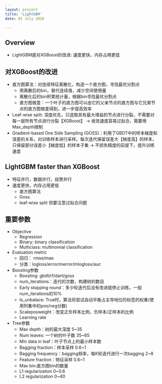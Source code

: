 ```yaml
---
layout: project
title: 'LightGBM'
date: 01 July 2020

---		
```

## Overview
- LightGBM是对XGBoost的改进: 速度更快，内存占用更低

## 对XGBoost的改进
- 直方图算法：对连续特征离散化，构造一个直方图，寻找最优分割点
  - 用离散后的bin，替代连续值，减少空间使用量
  - 离散化后的bin积累统计量，根据bin寻找最优分割点
  - 直方图做差：一个叶子的直方图可以由它的父亲节点的直方图与它兄弟节点的直方图做差得到，进一步提高效率
- Leaf-wise split: 深度优先，只选取具有最大增益的节点进行分裂，不需要对每一层所有节点进行分裂【XGBoost】 -> 收敛速度容易过拟合，需要用Max_depth限制
- Gradient-based One Side Sampling (GOSS)：利用了GBDT中的样本梯度和误差的关系，对训练样本进行采样。每次迭代保留误差大【梯度高】的样本，只保留部分误差小【梯度低】的样本子集 -> 不损失精度的前提下，提升训练速度

## LightGBM faster than XGBoost
- 特征并行，数据并行，投票并行
- 速度更快，内存占用更低
  - 直方图算法
  - Goss
  - leaf-wise split 但要注意过拟合问题

## 重要参数
- Objective
  - Regression
  - Binary: binary classification
  - Multiclass: multinomial classification
- Evaluation metric
  - 回归： rmse/mae
  - 分类：logloss/error/merror/mlogloss/auc
- Boosting参数
  - Boosting: gbdt/rf/dart/goss
  - num_iterations：迭代的次数，构建树的数目
  - Early stopping round：多少轮迭代后没有改进就停止训练，一般num_iterations的10%
  - Is_unbalace: True时，算法将尝试自动平衡占主导地位的标签的权重(使用列集中的pos/neg分数)
  - Scaleposweight：改变正负样本比例，负样本/正样本的比例
  - Learning rate
- Tree参数
  - Max depth：树的最大深度 5~35
  - Num leaves: 一个树的叶子数 35~65
  - Min data in leaf：叶子节点上的最小样本数
  - Bagging fraction：样本采样 0.6~1
  - Bagging frequency：bagging频率，每K轮迭代进行一次bagging 2~8
  - Feature fraction：特征采样  0.6~1
  - Max bin:直方图bin的数量
  - L1 regularization  0~0.6
  - L2 regularization 0~40

